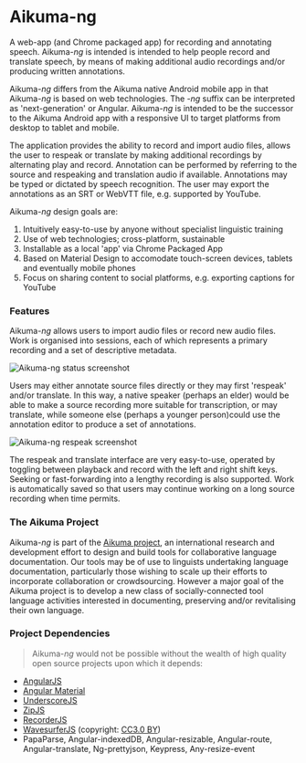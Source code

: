 # Aikuma-ng #

A web-app (and Chrome packaged app) for recording and annotating speech. Aikuma-*ng* is intended is intended to help people record and translate speech, by means of making additional audio recordings and/or producing written annotations.

Aikuma-*ng* differs from the Aikuma native Android mobile app in that Aikuma-*ng* is based on web technologies. The *-ng* suffix can be interpreted as 'next-generation' or Angular. Aikuma-*ng* is intended to be the successor
to the Aikuma Android app with a responsive UI to target platforms from desktop to tablet and mobile.

The application provides the ability to record and import audio files, allows the user to respeak or translate by making additional recordings by alternating play and record. Annotation
can be performed by referring to the source and respeaking and translation audio if available. Annotations may be typed or dictated by speech recognition. The user may export the annotations as an SRT or WebVTT file, e.g. supported by
YouTube.

Aikuma-*ng* design goals are:

1. Intuitively easy-to-use by anyone without specialist linguistic training
2. Use of web technologies; cross-platform, sustainable
3. Installable as a local 'app' via Chrome Packaged App
4. Based on Material Design to accomodate touch-screen devices, tablets and eventually mobile phones
5. Focus on sharing content to social platforms, e.g. exporting captions for YouTube

### Features ###

Aikuma-*ng* allows users to import audio files or record new audio files. Work is organised into sessions, each of which represents
a primary recording and a set of descriptive metadata.

![Aikuma-ng status screenshot](https://github.com/aikuma/Annoweb/blob/master/markdown/status-screenshot.png)

Users may either annotate source files directly or they may first 'respeak' and/or translate. In this way, a native speaker (perhaps an elder) would be
able to make a source recording more suitable for transcription, or may translate, while someone else (perhaps a younger person)could use the
annotation editor to produce a set of annotations.

![Aikuma-ng respeak screenshot](https://github.com/aikuma/Annoweb/blob/master/markdown/respeak-screenshot.png)

The respeak and translate interface are very easy-to-use, operated by toggling between playback and record with the left and right
shift keys. Seeking or fast-forwarding into a lengthy recording is also supported. Work is automatically saved so that users may continue working
on a long source recording when time permits.

### The Aikuma Project ###

Aikuma-*ng* is part of the [Aikuma project](http://www.aikuma.org), an international research and development effort to design and build tools for collaborative language documentation.
Our tools may be of use to linguists undertaking language documentation, particularly those wishing to scale up their efforts to incorporate collaboration or crowdsourcing.
However a major goal of the Aikuma project is to develop a new class of socially-connected tool language activities interested in documenting, preserving and/or revitalising
their own language.

### Project Dependencies ###

> Aikuma-*ng* would not be possible without the wealth of high quality open source projects upon which it depends:

- [AngularJS](https://angularjs.org/)
- [Angular Material](https://material.angularjs.org/latest/)
- [UnderscoreJS](http://underscorejs.org/)
- [ZipJS](http://gildas-lormeau.github.io/zip.js/)
- [RecorderJS](https://github.com/mattdiamond/Recorderjs)
- [WavesurferJS](http://wavesurfer-js.org/) (copyright: [CC3.0 BY](https://creativecommons.org/licenses/by/3.0/deed.en_US))
- PapaParse, Angular-indexedDB, Angular-resizable, Angular-route, Angular-translate, Ng-prettyjson, Keypress, Any-resize-event
